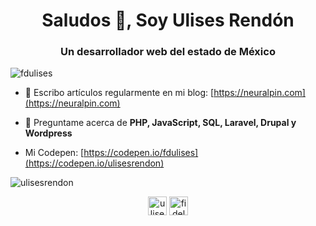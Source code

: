 <h1 align="center">Saludos 👋, Soy Ulises Rendón</h1>
<h3 align="center">Un desarrollador web del estado de México</h3>

<p align="left"> <img src="https://komarev.com/ghpvc/?username=fdulises" alt="fdulises" /> </p>

- 📝 Escribo artículos regularmente en mi blog: [https://neuralpin.com](https://neuralpin.com)

- 💬 Preguntame acerca de **PHP, JavaScript, SQL, Laravel, Drupal y Wordpress**

- Mi Codepen: [https://codepen.io/fdulises](https://codepen.io/ulisesrendon)

<p><img align="center" src="https://github-readme-stats.vercel.app/api/top-langs/?username=ulisesrendon&layout=compact&hide=html" alt="ulisesrendon" /></p>

<p align="center">
<a href="https://codepen.io/ulisesrendon" target="blank"><img align="center" src="https://cdn.jsdelivr.net/npm/simple-icons@3.0.1/icons/codepen.svg" alt="ulisesrendon" height="30" width="30" /></a>
<a href="https://twitter.com/fidelulises" target="blank"><img align="center" src="https://cdn.jsdelivr.net/npm/simple-icons@3.0.1/icons/twitter.svg" alt="fidelulises" height="30" width="30" /></a>
</p>
